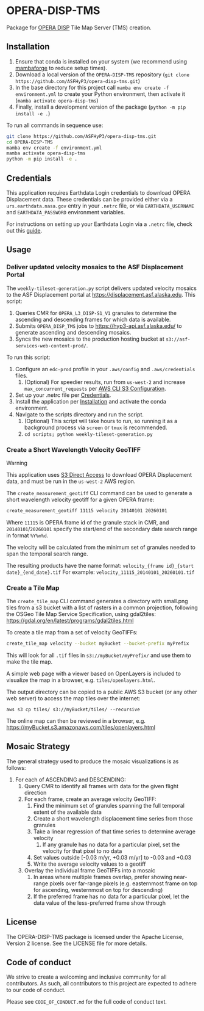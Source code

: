 # OPERA-DISP-TMS

Package for [OPERA DISP](https://www.jpl.nasa.gov/go/opera/products/disp-product-suite/) Tile Map Server (TMS) creation.

## Installation
1. Ensure that conda is installed on your system (we recommend using [mambaforge](https://github.com/conda-forge/miniforge#mambaforge) to reduce setup times).
2. Download a local version of the `OPERA-DISP-TMS` repository (`git clone https://github.com/ASFHyP3/opera-disp-tms.git`)
3. In the base directory for this project call `mamba env create -f environment.yml` to create your Python environment, then activate it (`mamba activate opera-disp-tms`)
4. Finally, install a development version of the package (`python -m pip install -e .`)

To run all commands in sequence use:
```bash
git clone https://github.com/ASFHyP3/opera-disp-tms.git
cd OPERA-DISP-TMS
mamba env create -f environment.yml
mamba activate opera-disp-tms
python -m pip install -e .
```

## Credentials

This application requires Earthdata Login credentials to download OPERA Displacement data. These credentials can be provided either via a `urs.earthdata.nasa.gov` entry in your `.netrc` file, or via `EARTHDATA_USERNAME` and `EARTHDATA_PASSWORD` environment variables.

For instructions on setting up your Earthdata Login via a `.netrc` file, check out this [guide](https://harmony.earthdata.nasa.gov/docs#getting-started).

## Usage

### Deliver updated velocity mosaics to the ASF Displacement Portal

The `weekly-tileset-generation.py` script delivers updated velocity mosaics to the ASF Displacement portal at https://displacement.asf.alaska.edu. This script:
1. Queries CMR for `OPERA_L3_DISP-S1_V1` granules to determine the ascending and descending frames for which data is available.
1. Submits `OPERA_DISP_TMS` jobs to https://hyp3-api.asf.alaska.edu/ to generate ascending and descending mosaics.
1. Syncs the new mosaics to the production hosting bucket at `s3://asf-services-web-content-prod/`.

To run this script:
1. Configure an `edc-prod` profile in your `.aws/config` and `.aws/credentials` files.
   1. (Optional) For speedier results, run from `us-west-2` and increase `max_concurrent_requests` per [AWS CLI S3 Configuration](https://docs.aws.amazon.com/cli/latest/topic/s3-config.html).
1. Set up your .netrc file per [Credentials](#credentials).
1. Install the application per [Installation](#installation) and activate the conda environment.
1. Navigate to the scripts directory and run the script.
   1. (Optional) This script will take hours to run, so running it as a background process via `screen` or `tmux` is recommended.
   1. `cd scripts; python weekly-tileset-generation.py`

### Create a Short Wavelength Velocity GeoTIFF

> [!WARNING]
> This application uses [S3 Direct Access](https://cumulus.asf.alaska.edu/s3credentialsREADME) to download OPERA Displacement data, and must be run in the `us-west-2` AWS region.

The `create_measurement_geotiff` CLI command can be used to generate a short wavelength velocity geotiff for a given OPERA frame:
```bash
create_measurement_geotiff 11115 velocity 20140101 20260101
```
Where `11115` is OPERA frame id of the granule stack in CMR, and `20140101`/`20260101` specify the start/end of the secondary date search range in format `%Y%m%d`.

The velocity will be calculated from the minimum set of granules needed to span the temporal search range.

The resulting products have the name format:
`velocity_{frame id}_{start date}_{end_date}.tif`
For example:
`velocity_11115_20140101_20260101.tif`

### Create a Tile Map
The `create_tile_map` CLI command generates a directory with small.png tiles from a s3 bucket with a list of rasters in a common projection, following the OSGeo Tile Map Service Specification, using gdal2tiles: https://gdal.org/en/latest/programs/gdal2tiles.html

To create a tile map from a set of velocity GeoTIFFs:
```bash
create_tile_map velocity --bucket myBucket --bucket-prefix myPrefix
```

This will look for all `.tif` files in `s3://myBucket/myPrefix/` and use them to make the tile map.

A simple web page with a viewer based on OpenLayers is included to visualize the map in a browser, e.g. `tiles/openlayers.html`.

The output directory can be copied to a public AWS S3 bucket (or any other web server) to access the map tiles over the internet:
```
aws s3 cp tiles/ s3://myBucket/tiles/ --recursive
```
The online map can then be reviewed in a browser, e.g. https://myBucket.s3.amazonaws.com/tiles/openlayers.html

## Mosaic Strategy

The general strategy used to produce the mosaic visualizations is as follows:

1. For each of ASCENDING and DESCENDING:
   1. Query CMR to identify all frames with data for the given flight direction
   1. For each frame, create an average velocity GeoTIFF:
      1. Find the minimum set of granules spanning the full temporal extent of the available data
      1. Create a short wavelength displacement time series from those granules
      1. Take a linear regression of that time series to determine average velocity
         1. If any granule has no data for a particular pixel, set the velocity for that pixel to no data
      1. Set values outside [-0.03 m/yr, +0.03 m/yr] to -0.03 and +0.03
      1. Write the average velocity values to a geotiff
   1. Overlay the individual frame GeoTIFFs into a mosaic
      1. In areas where multiple frames overlap, prefer showing near-range pixels over far-range pixels (e.g. easternmost frame on top for ascending, westernmost on top for descending)
      1. If the preferred frame has no data for a particular pixel, let the data value of the less-preferred frame show through

## License
The OPERA-DISP-TMS package is licensed under the Apache License, Version 2 license. See the LICENSE file for more details.

## Code of conduct
We strive to create a welcoming and inclusive community for all contributors. As such, all contributors to this project are expected to adhere to our code of conduct.

Please see `CODE_OF_CONDUCT.md` for the full code of conduct text.
